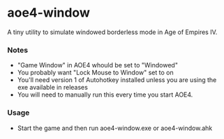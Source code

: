# aoe4-window
A tiny utility to simulate windowed borderless mode in Age of Empires IV.

### Notes
* "Game Window" in AOE4 whould be set to "Windowed"
* You probably want "Lock Mouse to Window" set to on
* You'll need version 1 of Autohotkey installed unless you are using the exe available in releases
* You will need to manually run this every time you start AOE4.

### Usage
* Start the game and then run aoe4-window.exe or aoe4-window.ahk
